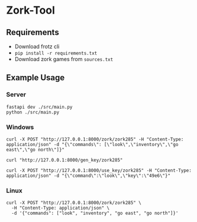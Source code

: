 # Zork-Tool

## Requirements

- Download frotz cli
- `pip install -r requirements.txt`
- Download zork games from `sources.txt`

## Example Usage

### Server

```
fastapi dev ./src/main.py
python ./src/main.py
```

### Windows

```
curl -X POST "http://127.0.0.1:8000/zork/zork285" -H "Content-Type: application/json" -d "{\"commands\": [\"look\",\"inventory\",\"go east\",\"go north\"]}"

curl "http://127.0.0.1:8000/gen_key/zork285"

curl -X POST "http://127.0.0.1:8000/use_key/zork285" -H "Content-Type: application/json" -d "{\"command\":\"look\",\"key\":\"49e6\"}"
```

### Linux

```
curl -X POST "http://127.0.0.1:8000/zork/zork285" \
  -H "Content-Type: application/json" \
  -d '{"commands": ["look", "inventory", "go east", "go north"]}'
```

